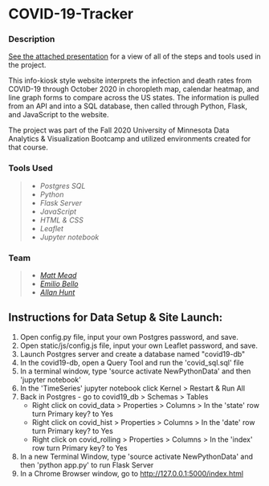 # COVID-19-Tracker

### Description
[See the attached presentation](https://github.com/arhunt/COVID-19_info-kiosk/blob/main/project-overview.pdf) for a view of all of the steps and tools used in the project.

This info-kiosk style website interprets the infection and death rates from COVID-19 through October 2020 in choropleth map, calendar heatmap, and line graph forms to compare across the US states.  The information is pulled from an API and into a SQL database, then called through Python, Flask, and JavaScript to the website.

The project was part of the Fall 2020 University of Minnesota Data Analytics & Visualization Bootcamp and utilized environments created for that course.

### Tools Used
> * _Postgres SQL_
> * _Python_
> * _Flask Server_
> * _JavaScript_
> * _HTML & CSS_
> * _Leaflet_
> * _Jupyter notebook_

### Team
> * [_Matt Mead_](https://www.linkedin.com/in/mattmeadmpls/)
> * [_Emilio Bello_](https://www.linkedin.com/in/emilio-bello-09938760/)
> * [_Allan Hunt_](https://www.linkedin.com/in/allanrhunt/)

## Instructions for Data Setup & Site Launch:
1. Open config.py file, input your own Postgres password, and save.
2. Open static/js/config.js file, input your own Leaflet password, and save.
3. Launch Postgres server and create a database named "covid19-db"
4. In the covid19-db, open a Query Tool and run the 'covid_sql.sql' file
5. In a terminal window, type 'source activate NewPythonData' and then 'jupyter notebook'
6. In the 'TimeSeries' jupyter notebook click Kernel > Restart & Run All
7. Back in Postgres - go to covid19_db > Schemas > Tables
    * Right click on covid_data > Properties > Columns > In the 'state' row turn Primary key? to Yes
    * Right click on covid_hist > Properties > Columns > In the 'date' row turn Primary key? to Yes
    * Right click on covid_rolling > Properties > Columns > In the 'index' row turn Primary key? to Yes   
8. In a new Terminal Window, type 'source activate NewPythonData' and then 'python app.py' to run Flask Server
9. In a Chrome Browser window, go to http://127.0.0.1:5000/index.html

